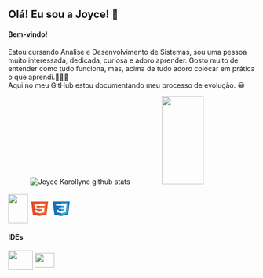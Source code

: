 ## Olá! Eu sou a Joyce! 👋
#### Bem-vindo!

 Estou cursando Analise e Desenvolvimento de Sistemas, sou uma pessoa muito interessada, dedicada, curiosa e adoro aprender. Gosto muito de entender como tudo funciona, mas, acima de tudo adoro colocar em prática o que aprendi.👩🏻‍💻 <br>
 Aqui no meu GitHub estou documentando meu processo de evolução. 😀<br>



<div align="center">  
  <img width="49%" height="195px" src="https://github-readme-stats.vercel.app/api?username=joycekarollyne&show_icons=true&count_private=true&hide_border=true&title_color=ff91a4&icon_color=ff91a4&text_color=c9d1d9&bg_color=0d1117" alt="Joyce Karollyne github stats" /> 
  <img  width="41%" height="180px" src="https://github-readme-stats.vercel.app/api/top-langs/?username=joycekarollyne&layout=compact&langs_count=7&theme=dracula"/> 
</div>




<div style="display: inline_block"><br>
  
  <img align="center" height="60"  width="40" src="https://cdn.jsdelivr.net/gh/devicons/devicon@latest/icons/java/java-original-wordmark.svg" />
  <img align="center" alt="Rafa-HTML" height="30" width="40" src="https://raw.githubusercontent.com/devicons/devicon/master/icons/html5/html5-original.svg">
  <img align="center" alt="Rafa-CSS" height="30" width="40" src="https://raw.githubusercontent.com/devicons/devicon/master/icons/css3/css3-original.svg">
</div>


#### IDEs
<div style="display: inline_block">
 <img  align="center" height="40" width="50" src="https://cdn.jsdelivr.net/gh/devicons/devicon@latest/icons/vscode/vscode-original.svg"/>
  <img  align="center" height="30" width="40" src="https://cdn.jsdelivr.net/gh/devicons/devicon@latest/icons/intellij/intellij-original.svg" />
</div> 
          






